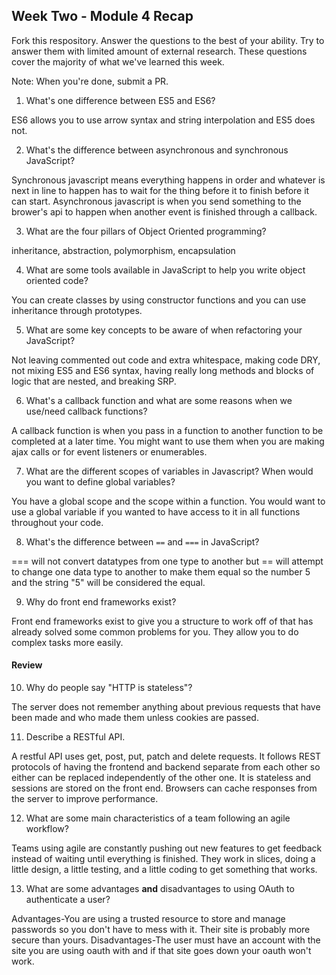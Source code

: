 ## Week Two - Module 4 Recap

Fork this respository. Answer the questions to the best of your ability. Try to answer them with limited amount of external research. These questions cover the majority of what we've learned this week.

Note: When you're done, submit a PR.

1. What's one difference between ES5 and ES6?

  ES6 allows you to use arrow syntax and string interpolation and ES5 does not.

2. What's the difference between asynchronous and synchronous JavaScript?

  Synchronous javascript means everything happens in order and whatever is next in line to happen has to wait for the thing before it to finish before it can start. Asynchronous javascript is when you send something to the brower's api to happen when another event is finished through a callback.

3. What are the four pillars of Object Oriented programming?

  inheritance, abstraction, polymorphism, encapsulation

4. What are some tools available in JavaScript to help you write object oriented code?

  You can create classes by using constructor functions and you can use inheritance through prototypes.

5. What are some key concepts to be aware of when refactoring your JavaScript?

  Not leaving commented out code and extra whitespace, making code DRY,  not mixing ES5 and ES6 syntax, having really long methods and blocks of logic that are nested, and breaking SRP.

6. What's a callback function and what are some reasons when we use/need callback functions?

  A callback function is when you pass in a function to another function to be completed at a later time. You might want to use them when you are making ajax calls or for event listeners or enumerables.

7. What are the different scopes of variables in Javascript? When would you want to define global variables?

You have a global scope and the scope within a function. You would want to use a global variable if you wanted to have access to it in all functions throughout your code.

8. What's the difference between `==` and `===` in JavaScript?

  === will not convert datatypes from one type to another but == will attempt to change one data type to another to make them equal so the number 5 and the string "5" will be considered the equal.

9. Why do front end frameworks exist?

  Front end frameworks exist to give you a structure to work off of that has already solved some common problems for you. They allow you to do complex tasks more easily.

#### Review  

10. Why do people say "HTTP is stateless"?

  The server does not remember anything about previous requests that have been made and who made them unless cookies are passed.

11. Describe a RESTful API.

  A restful API uses get, post, put, patch and delete requests. It follows REST protocols of having the frontend and backend separate from each other so either can be replaced independently of the other one. It is stateless and sessions are stored on the front end. Browsers can cache responses from the server to improve performance.

12. What are some main characteristics of a team following an agile workflow?

  Teams using agile are constantly pushing out new features to get feedback instead of waiting until everything is finished. They work in slices, doing a little design, a little testing, and a little coding to get something that works.

13. What are some advantages **and** disadvantages to using OAuth to authenticate a user?

  Advantages-You are using a trusted resource to store and manage passwords so you don't have to mess with it. Their site is probably more secure than yours.
  Disadvantages-The user must have an account with the site you are using oauth with and if that site goes down your oauth won't work.

